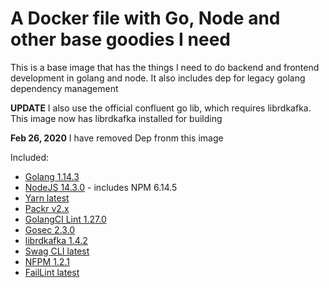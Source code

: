 # A Docker file with Go, Node and other base goodies I need

This is a base image that has the things I need to do backend and frontend development in golang and node. It also includes dep for legacy golang dependency management

**UPDATE** I also use the official confluent go lib, which requires librdkafka. This image now has librdkafka installed for building

**Feb 26, 2020** I have removed Dep fronm this image

Included:

- [Golang 1.14.3](https://golang.org/)
- [NodeJS 14.3.0](https://nodejs.org/en/) - includes NPM 6.14.5
- [Yarn latest](https://yarnpkg.com/)
- [Packr v2.x](https://github.com/gobuffalo/packr)
- [GolangCI Lint 1.27.0](https://github.com/golangci/golangci-lint)
- [Gosec 2.3.0](https://github.com/securego/gosec)
- [librdkafka 1.4.2](https://github.com/edenhill/librdkafka)
- [Swag CLI latest](https://github.com/swaggo/swag)
- [NFPM 1.2.1](https://github.com/goreleaser/nfpm)
- [FailLint latest](https://github.com/fatih/faillint)
